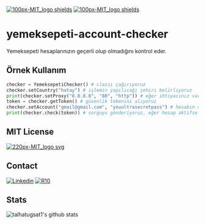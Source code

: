 [![100px-MIT_logo shields](https://img.shields.io/github/license/talhatugsat1/yemeksepeti-account-checker)](https://github.com/talhatugsat1/yemeksepeti-account-checker/blob/main/LICENSE) [![100px-MIT_logo shields](https://img.shields.io/github/stars/talhatugsat1/yemeksepeti-account-checker?style=social)](https://github.com/talhatugsat1/yemeksepeti-account-checker) 
# yemeksepeti-account-checker
Yemeksepeti hesaplarınızın geçerli olup olmadığını kontrol eder.

## Örnek Kullanım

```python
checker = YemeksepetiChecker() # classı çağırıyoruz
checker.setCountry("hatay") # işlemin yapılıcağı şehiri belirliyoruz
print(checker.setProxy("8.8.8.8", "80", "http")) # eğer ihtiyacınız varsa proxyi belirliyoruz
token = checker.getToken() # güvenlik tokenini alıyoruz
checker.setAccount("gmail@gmail.com", "youultrasecretpass") # hesabın mail adresini ve şifresini giriyoruz
print(checker.check(token)) # sorguyu gönderiyoruz, eğer hesap aktifse olumlu (true) değeri geri dönecektir. Aksi halinde olumsuz (false) değeri döner.

```

## MIT License
[![220px-MIT_logo svg](https://user-images.githubusercontent.com/51381316/134710284-22a012b1-fe1b-4b01-8f4c-62d02d261718.png)](https://github.com/talhatugsat1/yemeksepeti-account-checker/blob/main/LICENSE)

## Contact
[![Linkedin](https://img.shields.io/badge/talhatugsat-follow%20on%20linkedin-blue?style=for-the-badge&logo=linkedin)](https://www.linkedin.com/in/talha-tu%C4%9Fsat-88303a1b0/) [![R10](https://img.shields.io/badge/leaver-view%20on%20r10.net-blue?style=for-the-badge)](https://www.r10.net/profil/133573-leaver.html)

## Stats
<p float="center">
  <img  src="https://github-readme-stats.vercel.app/api?username=talhatugsat1&show_icons=true&count_private=true&hide=contribs,issues" alt="talhatugsat1's github stats" />
</p>

